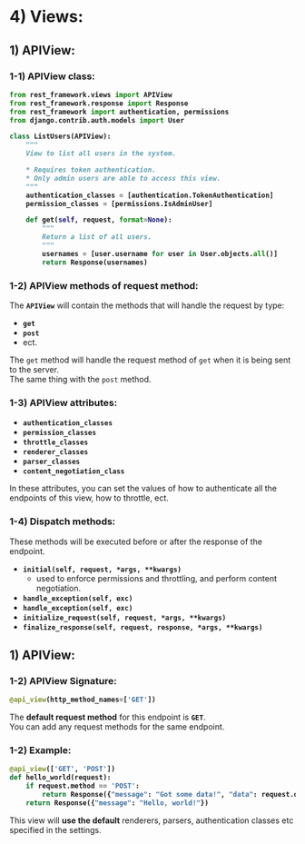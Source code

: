 # 4) Views:


## 1) APIView:

### 1-1) APIView class:


<b>

```python
from rest_framework.views import APIView
from rest_framework.response import Response
from rest_framework import authentication, permissions
from django.contrib.auth.models import User

class ListUsers(APIView):
    """
    View to list all users in the system.

    * Requires token authentication.
    * Only admin users are able to access this view.
    """
    authentication_classes = [authentication.TokenAuthentication]
    permission_classes = [permissions.IsAdminUser]

    def get(self, request, format=None):
        """
        Return a list of all users.
        """
        usernames = [user.username for user in User.objects.all()]
        return Response(usernames)
```

</b>



### 1-2) APIView methods of request method:


The **`APIView`** will contain the methods that will handle the
request by type:

- **`get`**
- **`post`**
- ect.


The `get` method will handle the request method of `get` when 
it is being sent to the server.  
The same thing with the `post` method.





### 1-3) APIView attributes:

- **`authentication_classes`**
- **`permission_classes`**
- **`throttle_classes`**
- **`renderer_classes`**
- **`parser_classes`**
- **`content_negotiation_class`**



In these attributes, you can set the values of how to 
authenticate all the endpoints of this view, how to throttle, ect.











### 1-4) Dispatch methods:


These methods will be executed before or after the 
response of the endpoint.


- **`initial(self, request, *args, **kwargs)`**
	- used to enforce permissions and throttling, and 
	perform content negotiation.
- **`handle_exception(self, exc)`**
- **`handle_exception(self, exc)`**
- **`initialize_request(self, request, *args, **kwargs)`**
- **`finalize_response(self, request, response, *args, **kwargs)`**


































## 1) APIView:





### 1-2) APIView Signature:

<b>

```python
@api_view(http_method_names=['GET'])
```

</b>

The **default request method** for this endpoint is **`GET`**.  
You can add any request methods for the same endpoint.










### 1-2) Example:


<b>

```python
@api_view(['GET', 'POST'])
def hello_world(request):
    if request.method == 'POST':
        return Response({"message": "Got some data!", "data": request.data})
    return Response({"message": "Hello, world!"})
```

</b>

This view will **use the default** renderers, parsers, 
authentication classes etc specified in the settings.













